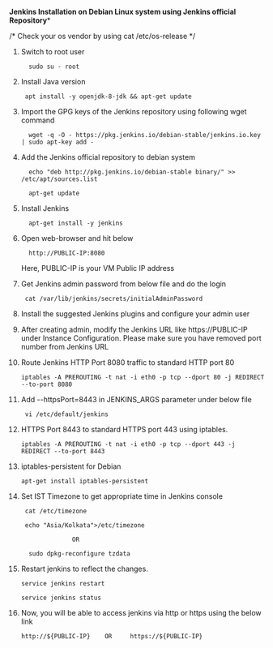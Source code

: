 ******Jenkins Installation on Debian Linux system using Jenkins official Repository*******

/* 
Check your os vendor by using cat /etc/os-release
*/

1. Switch to root user

         sudo su - root

2. Install Java version
    
        apt install -y openjdk-8-jdk && apt-get update
    
3. Import the GPG keys of the Jenkins repository using following wget command
    
         wget -q -O - https://pkg.jenkins.io/debian-stable/jenkins.io.key | sudo apt-key add -
        
4. Add the Jenkins official repository to debian system
    
         echo "deb http://pkg.jenkins.io/debian-stable binary/" >> /etc/apt/sources.list          
         
         apt-get update
         
         
5. Install Jenkins 

         apt-get install -y jenkins
         
6. Open web-browser and hit below 

         http://PUBLIC-IP:8080
         
      Here, PUBLIC-IP is your VM Public IP address

7. Get Jenkins admin password from below file and do the login

        cat /var/lib/jenkins/secrets/initialAdminPassword
        
8. Install the suggested Jenkins plugins and configure your admin user

9. After creating admin, modify the Jenkins URL like https://PUBLIC-IP  under Instance Configuration. Please make sure you have removed  port number from Jenkins URL
    
10. Route Jenkins HTTP Port 8080 traffic to standard HTTP port 80

        iptables -A PREROUTING -t nat -i eth0 -p tcp --dport 80 -j REDIRECT --to-port 8080
         
         
11. Add --httpsPort=8443 in JENKINS_ARGS parameter under below file 
         
         vi /etc/default/jenkins

12. HTTPS Port 8443 to standard HTTPS port 443 using iptables.           
         
        iptables -A PREROUTING -t nat -i eth0 -p tcp --dport 443 -j REDIRECT --to-port 8443

13. iptables-persistent for Debian

        apt-get install iptables-persistent

14. Set IST Timezone to get appropriate time in Jenkins console 

         cat /etc/timezone
         
         echo "Asia/Kolkata">/etc/timezone
         
                      OR
                     
          sudo dpkg-reconfigure tzdata
          

15. Restart jenkins to reflect the changes.
       
        service jenkins restart
        
        service jenkins status
       
16. Now, you will be able to access jenkins via http or https using the below link
       
        http://${PUBLIC-IP}    OR     https://${PUBLIC-IP}
       
         

       



